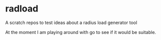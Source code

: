# radload
A scratch repos to test ideas about a radius load generator tool

At the moment I am playing around with go to see if it would be suitable.
